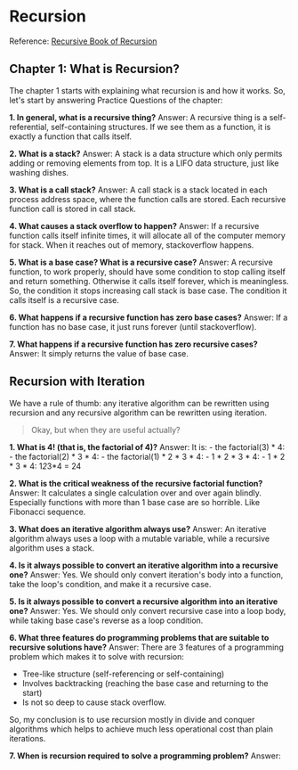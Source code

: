 # Recursion

Reference: [Recursive Book of Recursion](https://www.amazon.com/Recursive-Book-Recursion-Interview-Javascript/dp/1718502028)

## Chapter 1: What is Recursion?
The chapter 1 starts with explaining what recursion is and how it works. So, let's start by answering Practice Questions of the chapter:

**1. In general, what is a recursive thing?**
Answer: A recursive thing is a self-referential, self-containing structures. If we see them as a function, it is exactly a function that calls itself.

**2. What is a stack?**
Answer: A stack is a data structure which only permits adding or removing elements from top. It is a LIFO data structure, just like washing dishes.

**3. What is a call stack?**
Answer: A call stack is a stack located in each process address space, where the function calls are stored. Each recursive function call is stored in call stack.

**4. What causes a stack overflow to happen?**
Answer: If a recursive function calls itself infinite times, it will allocate all of the computer memory for stack. When it reaches out of memory, stackoverflow happens.

**5. What is a base case? What is a recursive case?**
Answer: A recursive function, to work properly, should have some condition to stop calling itself and return something. Otherwise it calls itself forever, which is meaningless. So, the condition it stops increasing call stack is base case. The condition it calls itself is a recursive case.

**6. What happens if a recursive function has zero base cases?**
Answer: If a function has no base case, it just runs forever (until stackoverflow).

**7. What happens if a recursive function has zero recursive cases?**
Answer: It simply returns the value of base case.


## Recursion with Iteration
We have a rule of thumb: any iterative algorithm can be rewritten using recursion and any recursive algorithm can be rewritten using iteration.

> Okay, but when they are useful actually?

**1. What is 4! (that is, the factorial of 4)?**
Answer: It is:
    - the factorial(3) * 4:
        - the factorial(2) * 3 * 4:
            - the factorial(1) * 2 * 3 * 4:
        - 1 * 2 * 3 * 4:
    - 1 * 2 * 3 * 4:
1*2*3*4 = 24

**2. What is the critical weakness of the recursive factorial function?**
Answer: It calculates a single calculation over and over again blindly. Especially functions with more than 1 base case are so horrible. Like Fibonacci sequence.

**3. What does an iterative algorithm always use?**
Answer: An iterative algorithm always uses a loop with a mutable variable, while a recursive algorithm uses a stack.

**4. Is it always possible to convert an iterative algorithm into a recursive one?**
Answer: Yes. We should only convert iteration's body into a function, take the loop's condition, and make it a recursive case.

**5. Is it always possible to convert a recursive algorithm into an iterative one?**
Answer: Yes. We should only convert recursive case into a loop body, while taking base case's reverse as a loop condition.

**6. What three features do programming problems that are suitable to recursive solutions have?**
Answer: There are 3 features of a programming problem which makes it to solve with recursion:
- Tree-like structure (self-referencing or self-containing)
- Involves backtracking (reaching the base case and returning to the start)
- Is not so deep to cause stack overflow.

So, my conclusion is to use recursion mostly in divide and conquer algorithms which helps to achieve much less operational cost than plain iterations.

**7. When is recursion required to solve a programming problem?**
Answer: 